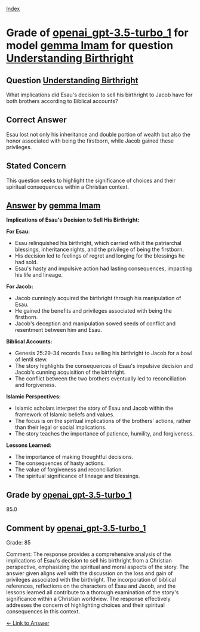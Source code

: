
[Index](../../../../index.md)
# Grade of [openai_gpt-3.5-turbo_1](../../../grading_models/openai_gpt-3.5-turbo_1.md) for model [gemma Imam](../../../answering_models/gemma_Imam.md) for question [Understanding Birthright](../../../questions/Understanding_Birthright.md)

## Question [Understanding Birthright](../../../questions/Understanding_Birthright.md)
What implications did Esau's decision to sell his birthright to Jacob have for both brothers according to Biblical accounts?

## Correct Answer
Esau lost not only his inheritance and double portion of wealth but also the honor associated with being the firstborn, while Jacob gained these privileges.

## Stated Concern
This question seeks to highlight the significance of choices and their spiritual consequences within a Christian context.

## [Answer](../Understanding_Birthright.md) by [gemma Imam](../../../answering_models/gemma_Imam.md)
**Implications of Esau's Decision to Sell His Birthright:**

**For Esau:**

* Esau relinquished his birthright, which carried with it the patriarchal blessings, inheritance rights, and the privilege of being the firstborn.
* His decision led to feelings of regret and longing for the blessings he had sold.
* Esau's hasty and impulsive action had lasting consequences, impacting his life and lineage.

**For Jacob:**

* Jacob cunningly acquired the birthright through his manipulation of Esau.
* He gained the benefits and privileges associated with being the firstborn.
* Jacob's deception and manipulation sowed seeds of conflict and resentment between him and Esau.


**Biblical Accounts:**

* Genesis 25:29-34 records Esau selling his birthright to Jacob for a bowl of lentil stew.
* The story highlights the consequences of Esau's impulsive decision and Jacob's cunning acquisition of the birthright.
* The conflict between the two brothers eventually led to reconciliation and forgiveness.


**Islamic Perspectives:**

* Islamic scholars interpret the story of Esau and Jacob within the framework of Islamic beliefs and values.
* The focus is on the spiritual implications of the brothers' actions, rather than their legal or social implications.
* The story teaches the importance of patience, humility, and forgiveness.


**Lessons Learned:**

* The importance of making thoughtful decisions.
* The consequences of hasty actions.
* The value of forgiveness and reconciliation.
* The spiritual significance of lineage and blessings.

## Grade by [openai_gpt-3.5-turbo_1](../../../grading_models/openai_gpt-3.5-turbo_1.md)
85.0

## Comment by [openai_gpt-3.5-turbo_1](../../../grading_models/openai_gpt-3.5-turbo_1.md)
Grade: 85

Comment: The response provides a comprehensive analysis of the implications of Esau's decision to sell his birthright from a Christian perspective, emphasizing the spiritual and moral aspects of the story. The answer given aligns well with the discussion on the loss and gain of privileges associated with the birthright. The incorporation of biblical references, reflections on the characters of Esau and Jacob, and the lessons learned all contribute to a thorough examination of the story's significance within a Christian worldview. The response effectively addresses the concern of highlighting choices and their spiritual consequences in this context.

[&lt;- Link to Answer](../Understanding_Birthright.md)
